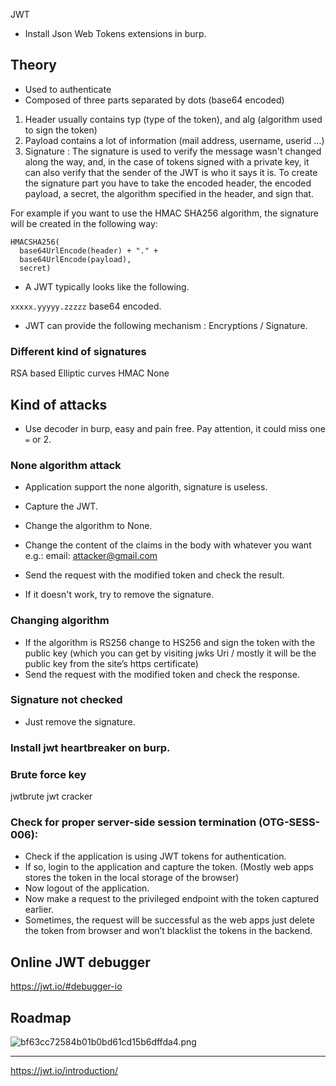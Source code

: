 JWT

- Install Json Web Tokens extensions in burp.

## Theory

- Used to authenticate
- Composed of three parts separated by dots (base64 encoded)
1. Header usually contains typ (type of the token), and alg (algorithm used to sign the token)
2. Payload contains a lot of information (mail address, username, userid ...)
3. Signature : The signature is used to verify the message wasn't changed along the way, and, in the case of tokens signed with a private key, it can also verify that the sender of the JWT is who it says it is. To create the signature part you have to take the encoded header, the encoded payload, a secret, the algorithm specified in the header, and sign that.

For example if you want to use the HMAC SHA256 algorithm, the signature will be created in the following way:
```
HMACSHA256(
  base64UrlEncode(header) + "." +
  base64UrlEncode(payload),
  secret)
```

- A JWT typically looks like the following.

```xxxxx.yyyyy.zzzzz``` base64 encoded.

- JWT can provide the following mechanism : Encryptions / Signature.

### Different kind of signatures

RSA based
Elliptic curves
HMAC
None

## Kind of attacks

- Use decoder in burp, easy and pain free. Pay attention, it could miss one `=` or 2.

### None algorithm attack

- Application support the none algorith, signature is useless.
- Capture the JWT.
- Change the algorithm to None.
- Change the content of the claims in the body with whatever you want e.g.: email: attacker@gmail.com
- Send the request with the modified token and check the result.

- If it doesn't work, try to remove the signature.



### Changing algorithm

- If the algorithm is RS256 change to HS256 and sign the token with the public key (which you can get by visiting jwks Uri / mostly it will be the public key from the site’s https certificate)
- Send the request with the modified token and check the response.


### Signature not checked

- Just remove the signature.

### Install jwt heartbreaker on burp.

### Brute force key

jwtbrute
jwt cracker

### Check for proper server-side session termination (OTG-SESS-006):

- Check if the application is using JWT tokens for authentication.
- If so, login to the application and capture the token. (Mostly web apps stores the token in the local storage of the browser)
- Now logout of the application.
- Now make a request to the privileged endpoint with the token captured earlier.
- Sometimes, the request will be successful as the web apps just delete the token from browser and won’t blacklist the tokens in the backend.

## Online JWT debugger

https://jwt.io/#debugger-io

## Roadmap

![bf63cc72584b01b0bd61cd15b6dffda4.png](../../_resources/b85e88dd7dd34d669a103a58419edc06.png)



---

https://jwt.io/introduction/